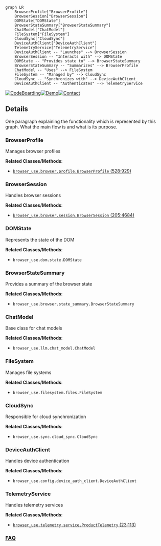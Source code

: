 ```mermaid
graph LR
    BrowserProfile["BrowserProfile"]
    BrowserSession["BrowserSession"]
    DOMState["DOMState"]
    BrowserStateSummary["BrowserStateSummary"]
    ChatModel["ChatModel"]
    FileSystem["FileSystem"]
    CloudSync["CloudSync"]
    DeviceAuthClient["DeviceAuthClient"]
    TelemetryService["TelemetryService"]
    DeviceAuthClient -- "Launches" --> BrowserSession
    BrowserSession -- "Interacts with" --> DOMState
    DOMState -- "Provides state to" --> BrowserStateSummary
    BrowserStateSummary -- "Summarizes" --> BrowserProfile
    ChatModel -- "Uses" --> FileSystem
    FileSystem -- "Managed by" --> CloudSync
    CloudSync -- "Synchronizes with" --> DeviceAuthClient
    DeviceAuthClient -- "Authenticates" --> TelemetryService
```

[![CodeBoarding](https://img.shields.io/badge/Generated%20by-CodeBoarding-9cf?style=flat-square)](https://github.com/CodeBoarding/GeneratedOnBoardings)[![Demo](https://img.shields.io/badge/Try%20our-Demo-blue?style=flat-square)](https://www.codeboarding.org/demo)[![Contact](https://img.shields.io/badge/Contact%20us%20-%20contact@codeboarding.org-lightgrey?style=flat-square)](mailto:contact@codeboarding.org)

## Details

One paragraph explaining the functionality which is represented by this graph. What the main flow is and what is its purpose.

### BrowserProfile
Manages browser profiles


**Related Classes/Methods**:

- <a href="https://github.com/browser-use/browser-use/blob/main/browser_use/browser/profile.py#L528-L929" target="_blank" rel="noopener noreferrer">`browser_use.browser.profile.BrowserProfile` (528:929)</a>


### BrowserSession
Handles browser sessions


**Related Classes/Methods**:

- <a href="https://github.com/browser-use/browser-use/blob/main/browser_use/browser/session.py#L205-L4684" target="_blank" rel="noopener noreferrer">`browser_use.browser.session.BrowserSession` (205:4684)</a>


### DOMState
Represents the state of the DOM


**Related Classes/Methods**:

- `browser_use.dom.state.DOMState`


### BrowserStateSummary
Provides a summary of the browser state


**Related Classes/Methods**:

- `browser_use.browser.state_summary.BrowserStateSummary`


### ChatModel
Base class for chat models


**Related Classes/Methods**:

- `browser_use.llm.chat_model.ChatModel`


### FileSystem
Manages file systems


**Related Classes/Methods**:

- `browser_use.filesystem.files.FileSystem`


### CloudSync
Responsible for cloud synchronization


**Related Classes/Methods**:

- `browser_use.sync.cloud_sync.CloudSync`


### DeviceAuthClient
Handles device authentication


**Related Classes/Methods**:

- `browser_use.config.device_auth_client.DeviceAuthClient`


### TelemetryService
Handles telemetry services


**Related Classes/Methods**:

- <a href="https://github.com/browser-use/browser-use/blob/main/browser_use/telemetry/service.py#L23-L113" target="_blank" rel="noopener noreferrer">`browser_use.telemetry.service.ProductTelemetry` (23:113)</a>




### [FAQ](https://github.com/CodeBoarding/GeneratedOnBoardings/tree/main?tab=readme-ov-file#faq)